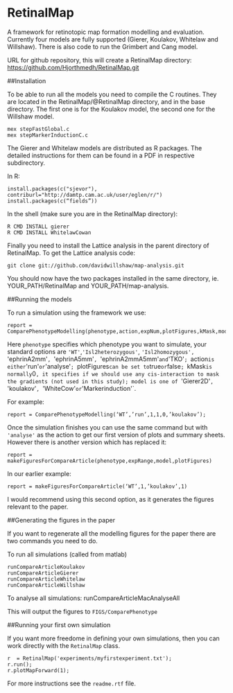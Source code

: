 RetinalMap
==========

A framework for retinotopic map formation modelling and
evaluation. Currently four models are fully supported (Gierer, Koulakov,
Whitelaw and Willshaw). There is also code to run the Grimbert and
Cang model.

URL for github repository, this will create a RetinalMap directory:
https://github.com/Hjorthmedh/RetinalMap.git

##Installation

To be able to run all the models you need to compile the C
routines. They are located in the RetinalMap/@RetinalMap directory, and in the
base directory. The first one is for the Koulakov model, the second
one for the Willshaw model.
 
    mex stepFastGlobal.c
    mex stepMarkerInductionC.c 

The Gierer and Whitelaw models are distributed as R packages. The
detailed instructions for them can be found in a PDF in respective subdirectory.

In R:

    install.packages(c("sjevor"), contriburl="http://damtp.cam.ac.uk/user/eglen/r/")
    install.packages(c(“fields”))

In the shell (make sure you are in the RetinalMap directory):

    R CMD INSTALL gierer
    R CMD INSTALL WhitelawCowan

Finally you need to install the Lattice analysis in the parent
directory of RetinalMap. To get the Lattice analysis code:

    git clone git://github.com/davidwillshaw/map-analysis.git

You should now have the two packages installed in the same directory, ie. YOUR_PATH/RetinalMap
and YOUR_PATH/map-analysis.

##Running the models

To run a simulation using the framework we use:

    report = ComparePhenotypeModelling(phenotype,action,expNum,plotFigures,kMask,model);

Here `phenotype` specifies which phenotype you want to simulate, your
standard options are `'WT'`,`'Isl2heterozygous'`, `'Isl2homozygous',
`'ephrinA2mm'`, `'ephrinA5mm'`, `'ephrinA2mmA5mm'` and `'TKO'`; `action` is
either `'run'` or `'analyse'`; `plotFigures` can be set to `true` or `false`;
`kMask` is normally `0`, it specifies if we should use any cis-interaction
to mask the gradients (not used in this study); model is one of `'Gierer2D'`, `'koulakov'`,
`'WhiteCow'` or `'Markerinduction'`.

For example:

    report = ComparePhenotypeModelling(‘WT’,’run’,1,1,0,’koulakov’);

Once the simulation finishes you can use the same command but with `'analyse'` as the action to get our first version of plots and summary sheets. However there is another version which has replaced it:

    report = makeFiguresForCompareArticle(phenotype,expRange,model,plotFigures)

In our earlier example:

    report = makeFiguresForCompareArticle(‘WT’,1,’koulakov’,1)

I would recommend using this second option, as it generates the figures relevant to the paper.


##Generating the figures in the paper

If you want to regenerate all the modelling figures for the paper there are two commands you need to do.

To run all simulations (called from matlab)

    runCompareArticleKoulakov
    runCompareArticleGierer
    runCompareArticleWhitelaw
    runCompareArticleWillshaw

To analyse all simulations:
    runCompareArticleMacAnalyseAll

This will output the figures to `FIGS/ComparePhenotype`


##Running your first own simulation

If you want more freedome in defining your own simulations, then you
can work directly with the `RetinalMap` class.

    r  = RetinalMap('experiments/myfirstexperiment.txt');
    r.run();
	r.plotMapForward(1);

For more instructions see the `readme.rtf` file.
